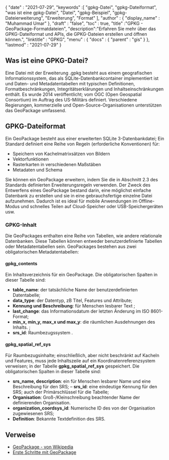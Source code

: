 {
  "date" : "2021-07-29",
  "keywords" :[ "gpkg-Datei", "gpkg-Dateiformat", "was ist eine gpkg-Datei", "Datei", "gpkg-Beispiel", "gpkg-Dateierweiterung", "Erweiterung", "Format" ],
  "author" : {
    "display_name" : "Muhammad Umar"
},
  "draft" : "false",
  "toc" : true,
  "title" :"GPKG - GeoPackage-Formatdateien",
  "description":"Erfahren Sie mehr über das GPKG-Dateiformat und APIs, die GPKG-Dateien erstellen und öffnen können.",
  "linktitle" : "GPKG",
  "menu" : {
    "docs" : {
      "parent" : "gis"
}
},
  "lastmod" : "2021-07-29"
}

## Was ist eine GPKG-Datei?
Eine Datei mit der Erweiterung .gpkg besteht aus einem geografischen Informationssystem, das als SQLite-Datenbankcontainer implementiert ist und Daten- und Metadatentabellen mit typischen Definitionen, Formatbeschränkungen, Integritätserklärungen und Inhaltseinschränkungen enthält. Es wurde 2014 veröffentlicht; vom OGC (Open Geospatial Consortium) im Auftrag des US-Militärs definiert. Verschiedene Regierungen, kommerzielle und Open-Source-Organisationen unterstützen das GeoPackage umfassend.

## GPKG-Dateiformat
Ein GeoPackage besteht aus einer erweiterten SQLite 3-Datenbankdatei; Ein Standard definiert eine Reihe von Regeln (erforderliche Konventionen) für:
- Speichern von Kachelmatrixsätzen von Bildern
- Vektorfunktionen
- Rasterkarten in verschiedenen Maßstäben
- Metadaten und Schema

Sie können ein GeoPackage erweitern, indem Sie die in Abschnitt 2.3 des Standards definierten Erweiterungsregeln verwenden. Der Zweck des Entwerfens eines GeoPackage bestand darin, eine möglichst einfache Datenbank zu erstellen und sie in eine gebrauchsfertige einzelne Datei aufzunehmen. Dadurch ist es ideal für mobile Anwendungen im Offline-Modus und schnelles Teilen auf Cloud-Speicher oder USB-Speichergeräten usw.

### GPKG-Inhalt
Die GeoPackages enthalten eine Reihe von Tabellen, wie andere relationale Datenbanken. Diese Tabellen können entweder benutzerdefinierte Tabellen oder Metadatentabellen sein. GeoPackages bestehen aus zwei obligatorischen Metadatentabellen:

#### gpkg_contents
Ein Inhaltsverzeichnis für ein GeoPackage. Die obligatorischen Spalten in dieser Tabelle sind:

- **table_name**: der tatsächliche Name der benutzerdefinierten Datentabelle;
- **data_type**: der Datentyp, zB Titel, Features und Attribute;
- **Kennung und Beschreibung**: für Menschen lesbarer Text ;
- **last_change**: das Informationsdatum der letzten Änderung im ISO 8601-Format;
- **min_x, min_y, max_x und max_y**: die räumlichen Ausdehnungen des Inhalts. ;
- **srs_id**: Raumbezugssystem .

#### gpkg_spatial_ref_sys
Für Raumbezugsinhalte; einschließlich, aber nicht beschränkt auf Kacheln und Features, muss jede Inhaltszeile auf ein Koordinatenreferenzsystem verweisen; in der Tabelle **gpkg_spatial_ref_sys** gespeichert. Die obligatorischen Spalten in dieser Tabelle sind:

- **srs_name, description**: ein für Menschen lesbarer Name und eine Beschreibung für den SRS;
– **srs_id**: eine eindeutige Kennung für den SRS; auch der Primärschlüssel für die Tabelle;
- **Organisation**: Groß-/Kleinschreibung beachtender Name der definierenden Organisation.
- **organization_coordsys_id**: Numerische ID des von der Organisation zugewiesenen SRS;
- **Definition**: Bekannte Textdefinition des SRS.


## Verweise

* [GeoPackage - von Wikipedia](https://en.wikipedia.org/wiki/GeoPackage)
* [Erste Schritte mit GeoPackage](http://www.geopackage.org/guidance/getting-started.html)

